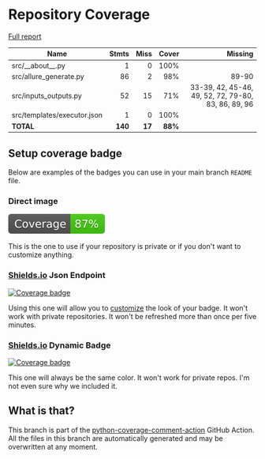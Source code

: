 # Repository Coverage

[Full report](https://htmlpreview.github.io/?https://github.com/andgineer/allure-report/blob/python-coverage-comment-action-data/htmlcov/index.html)

| Name                        |    Stmts |     Miss |   Cover |   Missing |
|---------------------------- | -------: | -------: | ------: | --------: |
| src/\_\_about\_\_.py        |        1 |        0 |    100% |           |
| src/allure\_generate.py     |       86 |        2 |     98% |     89-90 |
| src/inputs\_outputs.py      |       52 |       15 |     71% |33-39, 42, 45-46, 49, 52, 72, 79-80, 83, 86, 89, 96 |
| src/templates/executor.json |        1 |        0 |    100% |           |
|                   **TOTAL** |  **140** |   **17** | **88%** |           |


## Setup coverage badge

Below are examples of the badges you can use in your main branch `README` file.

### Direct image

[![Coverage badge](https://raw.githubusercontent.com/andgineer/allure-report/python-coverage-comment-action-data/badge.svg)](https://htmlpreview.github.io/?https://github.com/andgineer/allure-report/blob/python-coverage-comment-action-data/htmlcov/index.html)

This is the one to use if your repository is private or if you don't want to customize anything.

### [Shields.io](https://shields.io) Json Endpoint

[![Coverage badge](https://img.shields.io/endpoint?url=https://raw.githubusercontent.com/andgineer/allure-report/python-coverage-comment-action-data/endpoint.json)](https://htmlpreview.github.io/?https://github.com/andgineer/allure-report/blob/python-coverage-comment-action-data/htmlcov/index.html)

Using this one will allow you to [customize](https://shields.io/endpoint) the look of your badge.
It won't work with private repositories. It won't be refreshed more than once per five minutes.

### [Shields.io](https://shields.io) Dynamic Badge

[![Coverage badge](https://img.shields.io/badge/dynamic/json?color=brightgreen&label=coverage&query=%24.message&url=https%3A%2F%2Fraw.githubusercontent.com%2Fandgineer%2Fallure-report%2Fpython-coverage-comment-action-data%2Fendpoint.json)](https://htmlpreview.github.io/?https://github.com/andgineer/allure-report/blob/python-coverage-comment-action-data/htmlcov/index.html)

This one will always be the same color. It won't work for private repos. I'm not even sure why we included it.

## What is that?

This branch is part of the
[python-coverage-comment-action](https://github.com/marketplace/actions/python-coverage-comment)
GitHub Action. All the files in this branch are automatically generated and may be
overwritten at any moment.